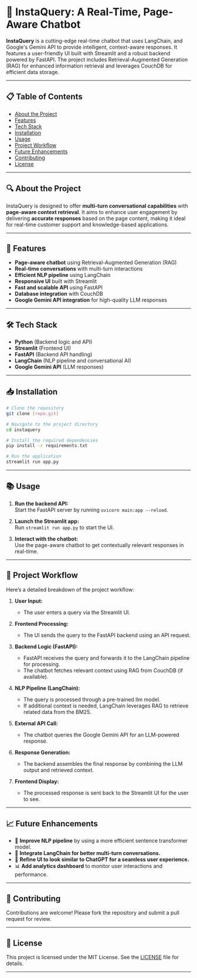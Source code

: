 # 📖 InstaQuery: A Real-Time, Page-Aware Chatbot
**InstaQuery** is a cutting-edge real-time chatbot that uses LangChain, and Google's Gemini API to provide intelligent, context-aware responses. It features a user-friendly UI built with Streamlit and a robust backend powered by FastAPI. The project includes Retrieval-Augmented Generation (RAG) for enhanced information retrieval and leverages CouchDB for efficient data storage.

---

## 📋 Table of Contents
- [About the Project](#about-the-project)
- [Features](#features)
- [Tech Stack](#tech-stack)
- [Installation](#installation)
- [Usage](#usage)
- [Project Workflow](#project-workflow)
- [Future Enhancements](#future-enhancements)
- [Contributing](#contributing)
- [License](#license)

---

## 🔍 About the Project
InstaQuery is designed to offer **multi-turn conversational capabilities** with **page-aware context retrieval**. It aims to enhance user engagement by delivering **accurate responses** based on the page content, making it ideal for real-time customer support and knowledge-based applications.

---

## 🚀 Features
- **Page-aware chatbot** using Retrieval-Augmented Generation (RAG)
- **Real-time conversations** with multi-turn interactions
- **Efficient NLP pipeline** using LangChain
- **Responsive UI** built with Streamlit
- **Fast and scalable API** using FastAPI
- **Database integration** with CouchDB
- **Google Gemini API integration** for high-quality LLM responses

---

## 🛠 Tech Stack
- **Python** (Backend logic and API)
- **Streamlit** (Frontend UI)
- **FastAPI** (Backend API handling)
- **LangChain** (NLP pipeline and conversational AI)
- **Google Gemini API** (LLM responses)

---

## 📥 Installation
```bash
# Clone the repository
git clone [repo.git]

# Navigate to the project directory
cd instaquery

# Install the required dependencies
pip install -r requirements.txt

# Run the application
streamlit run app.py
```

---

## 📚 Usage
1. **Run the backend API:**  
   Start the FastAPI server by running `uvicorn main:app --reload`.
   
2. **Launch the Streamlit app:**  
   Run `streamlit run app.py` to start the UI.

3. **Interact with the chatbot:**  
   Use the page-aware chatbot to get contextually relevant responses in real-time.

---

## 🔄 Project Workflow
Here’s a detailed breakdown of the project workflow:

1. **User Input:**
   - The user enters a query via the Streamlit UI.

2. **Frontend Processing:**
   - The UI sends the query to the FastAPI backend using an API request.

3. **Backend Logic (FastAPI):**
   - FastAPI receives the query and forwards it to the LangChain pipeline for processing.
   - The chatbot fetches relevant context using RAG from CouchDB (if available).

4. **NLP Pipeline (LangChain):**
   - The query is processed through a pre-trained llm model.
   - If additional context is needed, LangChain leverages RAG to retrieve related data from the BM25.

5. **External API Call:**
   - The chatbot queries the Google Gemini API for an LLM-powered response.

6. **Response Generation:**
   - The backend assembles the final response by combining the LLM output and retrieved context.

7. **Frontend Display:**
   - The processed response is sent back to the Streamlit UI for the user to see.

---

## 📈 Future Enhancements
- 🔄 **Improve NLP pipeline** by using a more efficient sentence transformer model.
- 🧩 **Integrate LangChain for better multi-turn conversations.**
- 🎨 **Refine UI to look similar to ChatGPT for a seamless user experience.**
- 📊 **Add analytics dashboard** to monitor user interactions and performance.

---

## 🤝 Contributing
Contributions are welcome! Please fork the repository and submit a pull request for review.

---

## 📜 License
This project is licensed under the MIT License. See the [LICENSE](LICENSE) file for details.

---
